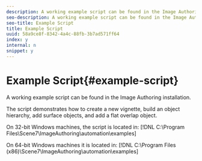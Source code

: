```yaml
---
description: A working example script can be found in the Image Authoring installation.
seo-description: A working example script can be found in the Image Authoring installation.
seo-title: Example Script
title: Example Script
uuid: 58a9ce8f-8342-4a4c-88fb-3b7ad571ff64
index: y
internal: n
snippet: y
---
```


# Example Script{#example-script}

A working example script can be found in the Image Authoring installation.

The script demonstrates how to create a new vignette, build an object hierarchy, add surface objects, and add a flat overlap object.

On 32-bit Windows machines, the script is located in: [!DNL C:\Program Files\Scene7\ImageAuthoring\automation\examples]

On 64-bit Windows machines it is located in: [!DNL C:\Program Files (x86)\Scene7\ImageAuthoring\automation\examples] 
